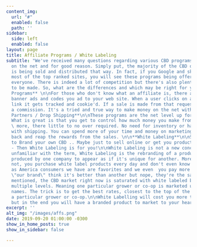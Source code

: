 ```yaml
---
content_img:
  url: "#"
  enabled: false
  path: ''
sidebar:
  side: left
  enabled: false
layout: page
title: Affiliate Programs / White Labeling
subtitle: "We've received many questions regarding various CBD programs being offered
  on the net and for good reason. Simply put, the majority of the CBD on the market
  is being sold and distributed that way. In fact, if you Google and skim through
  most of the top ranked sites, you will see these programs being offered by nearly
  everyone. There is indeed a lot of competition but there's also plenty of profit
  to be made. So, what are the differences and which may be right for you.\n\n**Affiliate
  Programs** \n\nFor those who don't know what an affiliate is, there are basically
  banner ads and codes you ad to your web site. When a user clicks on an affiliate
  link it gets tracked and cookie'd. If a sale is made from that request, you get
  a commission. It's a tried and true way to make money on the net with minimal effort.\n\n**Wholesale
  Partners / Drop Shipping**\n\nThese programs are the net level up form an affiliate.
  What is great is that you get to control how much money you make from a sale. What's
  \ more, there little to no over required. No need for inventory or having to deal
  with shipping. You can spend more of your time and money on marketing. Then sit
  back and reap the rewards from the sales. \n\n**White Labeling**\n\nSo, you want
  to Brand your own CBD .. Maybe just to sell online or get you product on the shelf?
  - Then White Labeling is for you!\n\nWhite Labeling is not a new concept. For those
  unfamiliar with the term, White Labeling is the rebranding of a product or service
  produced by one company to appear as if it's unique for another. More likely than
  not, you purchase white label products every day and don't even know it. Admittedly,
  as America consumers we have are favorites and we even  you pay more (or less) our
  \"our brand\" think it's better than another but nope, they're the same thing. \n\nAs
  mentioned, the CBD market right now is saturated with white labeled brands and at
  multiple levels. Meaning one particular grower or co-op is marketed under many different
  names. The trick is to get the best rates, closest to the top of the pyramid, of
  a particular grower or co-op.\n\nWhite Labelling will cost you more to get started
  but in the end you will have a branded product to market to your hearts content. "
excerpt: ''
alt_img: "/images/affs.png"
date: 2019-09-20 01:00:00 -0300
show_in_home_posts: true
show_in_sidebar: false

---
```

